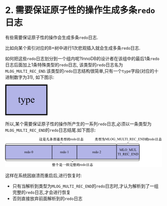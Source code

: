 # 2. 需要保证原子性的操作生成多条`redo`日志

有些需要保证原子性的操作会生成多条`redo`日志.

比如向某个索引对应的B+树中进行1次悲观插入就会生成多条`redo`日志.

如何把这些`redo`日志划分到一个组内呢?InnoDB的设计者在该组中的最后1条`redo`日志后面加上1条特殊类型的`redo`日志,
该类型的`redo`日志名为`MLOG_MULTI_REC_END`.该类型的`redo`日志结构很简单,只有一个`type`字段(对应的十进制数字为31),
如下图示:

![MLOG_MULTI_REC_END类型的redo日志结构](./img/MLOG_MULTI_REC_END类型的redo日志结构.jpg)

所以,某个需要保证原子性的操作所产生的一系列`redo`日志,必须以一条类型为`MLOG_MULTI_REC_END`的`redo`日志结尾.如下图示:

![以MLOG_MULTI_REC_END类型的redo日志结尾的一组redo日志](./img/以MLOG_MULTI_REC_END类型的redo日志结尾的一组redo日志.jpg)

这样在系统因崩溃而重启后,进行恢复时:

- 只有当解析到类型为`MLOG_MULTI_REC_END`的`redo`日志时,才认为解析到了一组完整的`redo`日志,才会进行恢复
- 否则直接放弃前面解析到的`redo`日志

